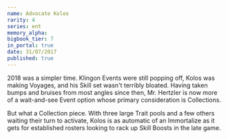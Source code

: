 ```yaml
---
name: Advocate Kolos
rarity: 4
series: ent
memory_alpha:
bigbook_tier: 7
in_portal: true
date: 31/07/2017
published: true
---
```


2018 was a simpler time. Klingon Events were still popping off, Kolos was making Voyages, and his Skill set wasn't terribly bloated. Having taken bumps and bruises from most angles since then, Mr. Hertzler is now more of a wait-and-see Event option whose primary consideration is Collections.

But what a Collection piece. With three large Trait pools and a few others waiting their turn to activate, Kolos is as automatic of an Immortalize as it gets for established rosters looking to rack up Skill Boosts in the late game.
